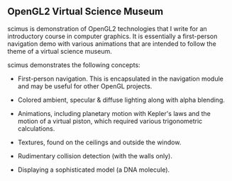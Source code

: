 ## OpenGL2 Virtual Science Museum

scimus is demonstration of OpenGL2 technologies that I write for an introductory course in computer graphics.  It is essentially a first-person navigation demo with various animations that are intended to follow the theme of a virtual science museum.

scimus demonstrates the following concepts:

* First-person navigation.  This is encapsulated in the navigation module and may be useful for other OpenGL projects.

* Colored ambient, specular & diffuse lighting along with alpha blending.

* Animations, including planetary motion with Kepler's laws and the motion of a virtual piston, which required various trigonometric calculations.

* Textures, found on the ceilings and outside the window.

* Rudimentary collision detection (with the walls only).

* Displaying a sophisticated model (a DNA molecule).
